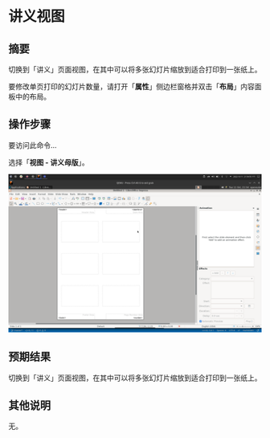 # 讲义视图

## 摘要

切换到「讲义」页面视图，在其中可以将多张幻灯片缩放到适合打印到一张纸上。

要修改单页打印的幻灯片数量，请打开「**属性**」侧边栏窗格并双击「**布局**」内容面板中的布局。

## 操作步骤

要访问此命令...

选择「**视图 - 讲义母版**」。

![](./img/讲义视图-1.png)

## 预期结果

切换到「讲义」页面视图，在其中可以将多张幻灯片缩放到适合打印到一张纸上。

## 其他说明

无。
